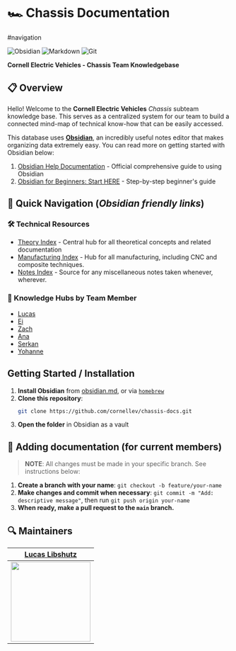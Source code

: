 # 🏎️ Chassis Documentation
#navigation

![Obsidian](https://img.shields.io/badge/Obsidian-%23483699.svg?style=for-the-badge&logo=obsidian&logoColor=white)
![Markdown](https://img.shields.io/badge/markdown-%23000000.svg?style=for-the-badge&logo=markdown&logoColor=white)
![Git](https://img.shields.io/badge/git-%23F05033.svg?style=for-the-badge&logo=git&logoColor=white)

**Cornell Electric Vehicles - Chassis Team Knowledgebase**

## 📋 Overview

Hello! Welcome to the **Cornell Electric Vehicles** *Chassis* subteam knowledge base. This serves as a centralized system for our team to build a connected mind-map of technical know-how that can be easily accessed.

This database uses [**Obsidian**](https://obsidian.md), an incredibly useful notes editor that makes organizing data extremely easy. You can read more on getting started with Obsidian below:

1. [Obsidian Help Documentation](https://help.obsidian.md/) - Official comprehensive guide to using Obsidian
2. [Obsidian for Beginners: Start HERE](https://obsidian.rocks/getting-started-with-obsidian-a-beginners-guide/) - Step-by-step beginner's guide

## 🔗 Quick Navigation (*Obsidian friendly links*)

### 🛠️ Technical Resources
- [Theory Index](vault/technical-index.md) - Central hub for all theoretical concepts and related documentation 
- [Manufacturing Index](vault/manufacturing-index.md) -  Hub for all manufacturing, including CNC and composite techniques.
- [Notes Index](vault/notes-index.md) - Source for any miscellaneous notes taken whenever, wherever.

### 👥 Knowledge Hubs by Team Member
- [Lucas](vault/lucas.md)
- [Ei](vault/ei.md)
- [Zach](vault/zach.md)
- [Ana](vault/ana.md)
- [Serkan](vault/serkan.md)
- [Yohanne](vault/yohanne.md)

##  Getting Started / Installation

1. **Install Obsidian** from [obsidian.md](https://obsidian.md/), or via [`homebrew`](https://brew.sh)
2. **Clone this repository**:
   ```bash
   git clone https://github.com/cornellev/chassis-docs.git
   ```
3. **Open the folder** in Obsidian as a vault

## 🌿 Adding documentation (for current members)

> **NOTE**: All changes must be made in your specific branch. See instructions below:

1. **Create a branch with your name**: `git checkout -b feature/your-name`
2. **Make changes and commit when necessary**: `git commit -m "Add: descriptive message"`, then run `git push origin your-name`
3. **When ready, make a pull request to the `main` branch.**

## 🔍 Maintainers

|                     [Lucas Libshutz][ll]                     |
| :----------------------------------------------------------: |
| <img src="https://github.com/lucaslibshutz.png" width="180"> |

[ll]: https://github.com/lucaslibshutz
